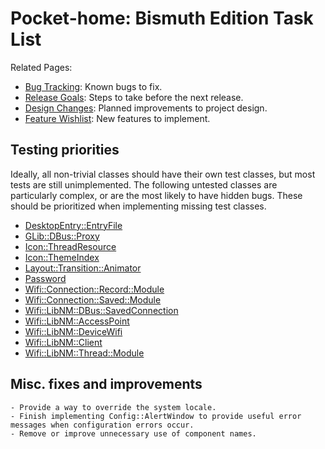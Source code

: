 # Pocket-home: Bismuth Edition Task List
Related Pages:
- [Bug Tracking](KnownBugs.md): Known bugs to fix.
- [Release Goals](ReleaseGoals.md): Steps to take before the next release.
- [Design Changes](DesignChanges.md): Planned improvements to project design.
- [Feature Wishlist](FeatureWishlist.md): New features to implement.

## Testing priorities
Ideally, all non-trivial classes should have their own test classes, but most tests are still unimplemented. The following untested classes are particularly complex, or are the most likely to have hidden bugs. These should be prioritized when implementing missing test classes.
- [DesktopEntry::EntryFile](../../Source/DesktopEntry/DesktopEntry_EntryFile.h)
- [GLib::DBus::Proxy](../../Source/GLib/DBus/GLib_DBus_Proxy.h)
- [Icon::ThreadResource](../../Source/Icon/Icon_ThreadResource.h)
- [Icon::ThemeIndex](../../Source/Icon/Icon_ThemeIndex.h)
- [Layout::Transition::Animator](../../Source/Layout/Transition/Layout_Transition_Animator.h)
- [Password](../../Source/Password/Password.h)
- [Wifi::Connection::Record::Module](../../Source/Wifi/Connection/Record/Wifi_Connection_Record_Module.h)
- [Wifi::Connection::Saved::Module](../../Source/Wifi/Connection/Saved/Wifi_Connection_Saved_Module.h)
- [Wifi::LibNM::DBus::SavedConnection](../../Source/Wifi/LibNM/DBus/Wifi_LibNM_DBus_SavedConnection.h)
- [Wifi::LibNM::AccessPoint](../../Source/Wifi/LibNM/GObjects/Borrowed/Wifi_LibNM_AccessPoint.h)
- [Wifi::LibNM::DeviceWifi](../../Source/Wifi/LibNM/GObjects/Borrowed/Wifi_LibNM_DeviceWifi.h)
- [Wifi::LibNM::Client](../../Source/Wifi/LibNM/GObjects/Owned/Wifi_LibNM_Client.h)
- [Wifi::LibNM::Thread::Module](../../Source/Wifi/LibNM/Thread/Wifi_LibNM_Thread_Module.h)

## Misc. fixes and improvements
    - Provide a way to override the system locale.
    - Finish implementing Config::AlertWindow to provide useful error messages when configuration errors occur.
    - Remove or improve unnecessary use of component names.
